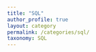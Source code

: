 ```yaml
---
title: "SQL" 
author_profile: true 
layout: category
permalink: /categories/sql/
taxonomy: SQL
---
```

